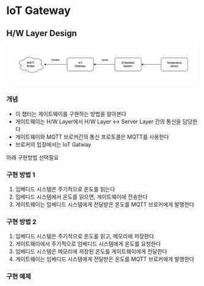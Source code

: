 # IoT Gateway

## H/W Layer Design 

![](book_iot_gateway.png)

### 개념

- 이 챕터는 게이트웨이를 구현하는 방법을 알아본다
- 게이트웨이는 H/W Layer에서 H/W Layer <-> Server Layer 간의 통신을 담당한다
- 게이트웨이와 MQTT 브로커간의 통신 프로토콜은 MQTT를 사용한다
- 브로커의 입장에서는 IoT Gatway  


아래 구현방법 선택필요
### 구현 방법 1

1. 임베디드 시스템은 주기적으로 온도를 읽는다
2. 임베디드 시스템에서 온도를 읽으면, 게이트웨이에 전송한다
3. 게이트웨이는 임베디드 시스템에게 전달받은 온도를 MQTT 브로커에게 발행한다

### 구현 방법 2

1. 임베디드 시스템은 주기적으로 온도를 읽고, 메모리에 저장한다
2. 게이트웨이에서 주기적으로 임베디드 시스템에게 온도를 요청한다
3. 임베디드 시스템은 메모리에 저장된 온도를 게이트웨이에게 전달한다
4. 게이트웨이는 임베디드 시스템에게 전달받은 온도를 MQTT 브로커에게 발행한다


### 구현 예제


